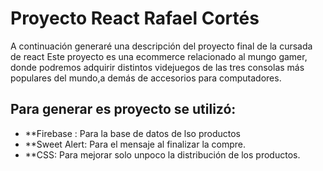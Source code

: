# Proyecto React Rafael Cortés

A continuación generaré una descripción del proyecto final de la cursada de react
Este proyecto es una ecommerce relacionado al mungo gamer, donde podremos adquirir distintos videjuegos de las 
tres consolas más populares del mundo,a demás de accesorios para computadores.

## Para generar es proyecto se utilizó:

*  **Firebase : Para la base de datos de lso productos
* **Sweet Alert: Para el mensaje al finalizar la compre.
* **CSS: Para mejorar solo unpoco la distribución de los productos.

